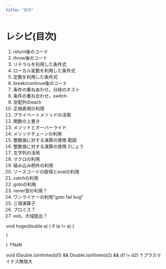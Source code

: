 ```yaml
---
title: "目次"
---
```




# レシピ(目次)

1. return後のコード
1. throw後のコード
1. リテラルを利用した条件式
1. ローカル変数を利用した条件式
1. 定数を利用した条件式
1. break/continue後のコード
1. 条件の重ねあわせ。分岐のネスト
1. 条件の重ね合わせ。switch
1. 空配列のeach
1. 正規表現の利用
1. プライベートメソッドの活用
1. 関数の上書き
1. メソッドとオーバーライド
1. メソッドチェーンの利用
1. 整数値に対する演算の使用 範囲
1. 整数値に対する演算の使用 2じょう
1. 文字列の活用
1. マクロの利用
1. 組み込み例外の利用
1. ソースコードの取得とevalの利用
1. catchの利用
1. gotoの利用
1. never型の利用？
1. ワンライナーの利用"goto fail bug"
1. 三項演算子
1. プロミス？
1. exit。大域脱出？


void hoge(double a) {
    if (a != a) {

    }
}
↑NaN

void (Double.isInfinited(d1) && Double.isinfinite(d2) && d1 != d2)
↑プラスマイナス無限大
